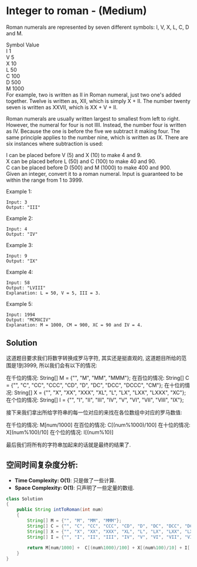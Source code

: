 # Integer to roman - (Medium)
Roman numerals are represented by seven different symbols: I, V, X, L, C, D and M.  

Symbol       Value  
I             1  
V             5  
X             10  
L             50  
C             100  
D             500  
M             1000  
For example, two is written as II in Roman numeral, just two one's added together. Twelve is written as, XII, which is simply X + II. The number twenty seven is written as XXVII, which is XX + V + II.  

Roman numerals are usually written largest to smallest from left to right. However, the numeral for four is not IIII. Instead, the number four is written as IV. Because the one is before the five we subtract it making four. The same principle applies to the number nine, which is written as IX. There are six instances where subtraction is used:  

I can be placed before V (5) and X (10) to make 4 and 9.   
X can be placed before L (50) and C (100) to make 40 and 90.   
C can be placed before D (500) and M (1000) to make 400 and 900.  
Given an integer, convert it to a roman numeral. Input is guaranteed to be within the range from 1 to 3999.  

Example 1:
```
Input: 3
Output: "III"
```

Example 2:
```
Input: 4
Output: "IV"
```

Example 3:
```
Input: 9
Output: "IX"
```

Example 4:
```
Input: 58
Output: "LVIII"
Explanation: L = 50, V = 5, III = 3.
```

Example 5:
```
Input: 1994
Output: "MCMXCIV"
Explanation: M = 1000, CM = 900, XC = 90 and IV = 4.
```

## Solution

这道题目要求我们将数字转换成罗马字符, 其实还是挺直观的, 这道题目所给的范围是1到3999, 所以我们会有以下的情况:

在千位的情况:  String[] M = {"", "M", "MM", "MMM"};
在百位的情况:  String[] C = {"", "C", "CC", "CCC", "CD", "D", "DC", "DCC", "DCCC", "CM"};
在十位的情况:  String[] X = {"", "X", "XX", "XXX", "XL", "L", "LX", "LXX", "LXXX", "XC"};
在个位的情况:  String[] I = {"", "I", "II", "III", "IV", "V", "VI", "VII", "VIII", "IX"};

接下来我们拿出所给字符串的每一位对应的来找在各位数组中对应的罗马数值:

在千位的情况: M[num/1000]
在百位的情况: C[(num%1000)/100]
在十位的情况: X[(num%100)/10]
在个位的情况: I[(num%10)]

最后我们将所有的字符串加起来的话就是最终的结果了.

## 空间时间复杂度分析:

* **Time Complexity: O(1)**: 只是做了一些计算.
* **Space Complexity: O(1)**: 只声明了一些定量的数组.

```java
class Solution
{
    public String intToRoman(int num) 
    {
        String[] M = {"", "M", "MM", "MMM"};
        String[] C = {"", "C", "CC", "CCC", "CD", "D", "DC", "DCC", "DCCC", "CM"};
        String[] X = {"", "X", "XX", "XXX", "XL", "L", "LX", "LXX", "LXXX", "XC"};
        String[] I = {"", "I", "II", "III", "IV", "V", "VI", "VII", "VIII", "IX"};
        
        return M[num/1000] +  C[(num%1000)/100] + X[(num%100)/10] + I[(num%10)];
    }    
}
```